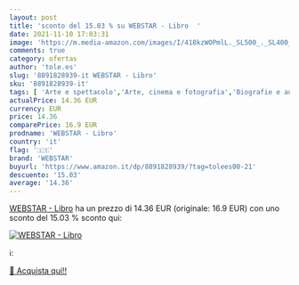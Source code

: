 ```yaml
---
layout: post
title: 'sconto del 15.03 % su WEBSTAR - Libro  '
date: 2021-11-10 17:03:31
image: 'https://m.media-amazon.com/images/I/418kzWOPmlL._SL500_._SL400_.jpg'
comments: true
category: ofertas
author: 'tole.es'
slug: '8891828939-it WEBSTAR - Libro'
sku: '8891828939-it'
tags: [ 'Arte e spettacolo','Arte, cinema e fotografia','Biografie e autobiografie','Biografie, diari e memorie','Informatica, Web e Digital Media','Internet','Libri','webstar', ]
actualPrice: 14.36 EUR
currency: EUR
price: 14.36
comparePrice: 16.9 EUR
prodname: 'WEBSTAR - Libro'
country: 'it'
flag: '🇮🇹'
brand: 'WEBSTAR'
buyurl: 'https://www.amazon.it/dp/8891828939/?tag=tolees00-21'
descuento: '15.03'
average: '14.36'
---
```


[WEBSTAR - Libro](https://www.amazon.it/dp/8891828939/?tag=tolees00-21) ha un prezzo di 14.36 EUR (originale: 16.9 EUR) con uno sconto del 15.03 % sconto qui:

[![WEBSTAR - Libro](https://m.media-amazon.com/images/I/418kzWOPmlL._SL500_._SL400_.jpg)](https://www.amazon.it/dp/8891828939/?tag=tolees00-21)

ℹ️:


[🛒 Acquista qui!!](https://www.amazon.it/dp/8891828939/?tag=tolees00-21)
